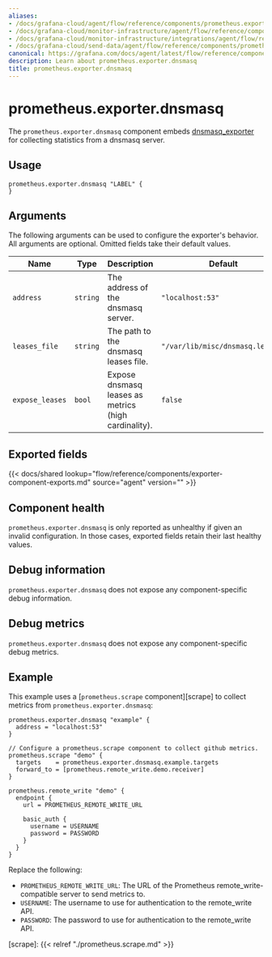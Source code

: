 ```yaml
---
aliases:
- /docs/grafana-cloud/agent/flow/reference/components/prometheus.exporter.dnsmasq/
- /docs/grafana-cloud/monitor-infrastructure/agent/flow/reference/components/prometheus.exporter.dnsmasq/
- /docs/grafana-cloud/monitor-infrastructure/integrations/agent/flow/reference/components/prometheus.exporter.dnsmasq/
- /docs/grafana-cloud/send-data/agent/flow/reference/components/prometheus.exporter.dnsmasq/
canonical: https://grafana.com/docs/agent/latest/flow/reference/components/prometheus.exporter.dnsmasq/
description: Learn about prometheus.exporter.dnsmasq
title: prometheus.exporter.dnsmasq
---
```


# prometheus.exporter.dnsmasq

The `prometheus.exporter.dnsmasq` component embeds
[dnsmasq_exporter](https://github.com/google/dnsmasq_exporter) for collecting statistics from a dnsmasq server.

## Usage

```river
prometheus.exporter.dnsmasq "LABEL" {
}
```

## Arguments

The following arguments can be used to configure the exporter's behavior.
All arguments are optional. Omitted fields take their default values.

| Name            | Type     | Description                                          | Default                          | Required |
| --------------- | -------- | ---------------------------------------------------- | -------------------------------- | -------- |
| `address`       | `string` | The address of the dnsmasq server.                   | `"localhost:53"`                 | no       |
| `leases_file`   | `string` | The path to the dnsmasq leases file.                 | `"/var/lib/misc/dnsmasq.leases"` | no       |
| `expose_leases` | `bool`   | Expose dnsmasq leases as metrics (high cardinality). | `false`                          | no       |

## Exported fields

{{< docs/shared lookup="flow/reference/components/exporter-component-exports.md" source="agent" version="<AGENT VERSION>" >}}

## Component health

`prometheus.exporter.dnsmasq` is only reported as unhealthy if given
an invalid configuration. In those cases, exported fields retain their last
healthy values.

## Debug information

`prometheus.exporter.dnsmasq` does not expose any component-specific
debug information.

## Debug metrics

`prometheus.exporter.dnsmasq` does not expose any component-specific
debug metrics.

## Example

This example uses a [`prometheus.scrape` component][scrape] to collect metrics
from `prometheus.exporter.dnsmasq`:

```river
prometheus.exporter.dnsmasq "example" {
  address = "localhost:53"
}

// Configure a prometheus.scrape component to collect github metrics.
prometheus.scrape "demo" {
  targets    = prometheus.exporter.dnsmasq.example.targets
  forward_to = [prometheus.remote_write.demo.receiver]
}

prometheus.remote_write "demo" {
  endpoint {
    url = PROMETHEUS_REMOTE_WRITE_URL

    basic_auth {
      username = USERNAME
      password = PASSWORD
    }
  }
}
```

Replace the following:

- `PROMETHEUS_REMOTE_WRITE_URL`: The URL of the Prometheus remote_write-compatible server to send metrics to.
- `USERNAME`: The username to use for authentication to the remote_write API.
- `PASSWORD`: The password to use for authentication to the remote_write API.

[scrape]: {{< relref "./prometheus.scrape.md" >}}
